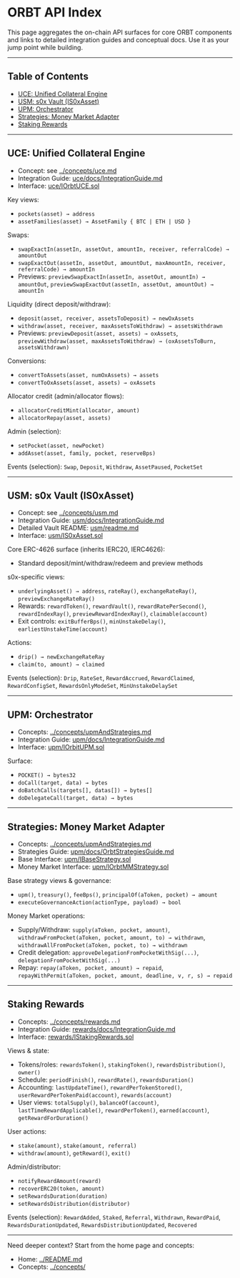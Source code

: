 # ORBT API Index

This page aggregates the on-chain API surfaces for core ORBT components and links to detailed integration guides and conceptual docs. Use it as your jump point while building.

---

## Table of Contents

- [UCE: Unified Collateral Engine](#uce-unified-collateral-engine)
- [USM: s0x Vault (IS0xAsset)](#usm-s0x-vault-isoxasset)
- [UPM: Orchestrator](#upm-orchestrator)
- [Strategies: Money Market Adapter](#strategies-money-market-adapter)
- [Staking Rewards](#staking-rewards)

---

## UCE: Unified Collateral Engine

- Concept: see [../concepts/uce.md](../concepts/uce.md)
- Integration Guide: [uce/docs/IntegrationGuide.md](uce/docs/IntegrationGuide.md)
- Interface: [uce/IOrbtUCE.sol](uce/IOrbtUCE.sol)

Key views:
- `pockets(asset) → address`
- `assetFamilies(asset) → AssetFamily { BTC | ETH | USD }`

Swaps:
- `swapExactIn(assetIn, assetOut, amountIn, receiver, referralCode) → amountOut`
- `swapExactOut(assetIn, assetOut, amountOut, maxAmountIn, receiver, referralCode) → amountIn`
- Previews: `previewSwapExactIn(assetIn, assetOut, amountIn) → amountOut`, `previewSwapExactOut(assetIn, assetOut, amountOut) → amountIn`

Liquidity (direct deposit/withdraw):
- `deposit(asset, receiver, assetsToDeposit) → newOxAssets`
- `withdraw(asset, receiver, maxAssetsToWithdraw) → assetsWithdrawn`
- Previews: `previewDeposit(asset, assets) → oxAssets`, `previewWithdraw(asset, maxAssetsToWithdraw) → (oxAssetsToBurn, assetsWithdrawn)`

Conversions:
- `convertToAssets(asset, numOxAssets) → assets`
- `convertToOxAssets(asset, assets) → oxAssets`

Allocator credit (admin/allocator flows):
- `allocatorCreditMint(allocator, amount)`
- `allocatorRepay(asset, assets)`

Admin (selection):
- `setPocket(asset, newPocket)`
- `addAsset(asset, family, pocket, reserveBps)`

Events (selection): `Swap`, `Deposit`, `Withdraw`, `AssetPaused`, `PocketSet`

---

## USM: s0x Vault (IS0xAsset)

- Concept: see [../concepts/usm.md](../concepts/usm.md)
- Integration Guide: [usm/docs/IntegrationGuide.md](usm/docs/IntegrationGuide.md)
- Detailed Vault README: [usm/readme.md](usm/readme.md)
- Interface: [usm/IS0xAsset.sol](usm/IS0xAsset.sol)

Core ERC-4626 surface (inherits IERC20, IERC4626):
- Standard deposit/mint/withdraw/redeem and preview methods

s0x-specific views:
- `underlyingAsset() → address`, `rateRay()`, `exchangeRateRay()`, `previewExchangeRateRay()`
- Rewards: `rewardToken()`, `rewardVault()`, `rewardRatePerSecond()`, `rewardIndexRay()`, `previewRewardIndexRay()`, `claimable(account)`
- Exit controls: `exitBufferBps()`, `minUnstakeDelay()`, `earliestUnstakeTime(account)`

Actions:
- `drip() → newExchangeRateRay`
- `claim(to, amount) → claimed`

Events (selection): `Drip`, `RateSet`, `RewardAccrued`, `RewardClaimed`, `RewardConfigSet`, `RewardsOnlyModeSet`, `MinUnstakeDelaySet`

---

## UPM: Orchestrator

- Concepts: [../concepts/upmAndStrategies.md](../concepts/upmAndStrategies.md)
- Integration Guide: [upm/docs/IntegrationGuide.md](upm/docs/IntegrationGuide.md)
- Interface: [upm/IOrbitUPM.sol](upm/IOrbitUPM.sol)

Surface:
- `POCKET() → bytes32`
- `doCall(target, data) → bytes`
- `doBatchCalls(targets[], datas[]) → bytes[]`
- `doDelegateCall(target, data) → bytes`

---

## Strategies: Money Market Adapter

- Concepts: [../concepts/upmAndStrategies.md](../concepts/upmAndStrategies.md)
- Strategies Guide: [upm/docs/OrbtStrategiesGuide.md](upm/docs/OrbtStrategiesGuide.md)
- Base Interface: [upm/IBaseStrategy.sol](upm/IBaseStrategy.sol)
- Money Market Interface: [upm/IOrbtMMStrategy.sol](upm/IOrbtMMStrategy.sol)

Base strategy views & governance:
- `upm()`, `treasury()`, `feeBps()`, `principalOf(aToken, pocket) → amount`
- `executeGovernanceAction(actionType, payload) → bool`

Money Market operations:
- Supply/Withdraw: `supply(aToken, pocket, amount)`, `withdrawFromPocket(aToken, pocket, amount, to) → withdrawn`, `withdrawAllFromPocket(aToken, pocket, to) → withdrawn`
- Credit delegation: `approveDelegationFromPocketWithSig(...)`, `delegationFromPocketWithSig(...)`
- Repay: `repay(aToken, pocket, amount) → repaid`, `repayWithPermit(aToken, pocket, amount, deadline, v, r, s) → repaid`

---

## Staking Rewards

- Concepts: [../concepts/rewards.md](../concepts/rewards.md)
- Integration Guide: [rewards/docs/IntegrationGuide.md](rewards/docs/IntegrationGuide.md)
- Interface: [rewards/IStakingRewards.sol](rewards/IStakingRewards.sol)

Views & state:
- Tokens/roles: `rewardsToken()`, `stakingToken()`, `rewardsDistribution()`, `owner()`
- Schedule: `periodFinish()`, `rewardRate()`, `rewardsDuration()`
- Accounting: `lastUpdateTime()`, `rewardPerTokenStored()`, `userRewardPerTokenPaid(account)`, `rewards(account)`
- User views: `totalSupply()`, `balanceOf(account)`, `lastTimeRewardApplicable()`, `rewardPerToken()`, `earned(account)`, `getRewardForDuration()`

User actions:
- `stake(amount)`, `stake(amount, referral)`
- `withdraw(amount)`, `getReward()`, `exit()`

Admin/distributor:
- `notifyRewardAmount(reward)`
- `recoverERC20(token, amount)`
- `setRewardsDuration(duration)`
- `setRewardsDistribution(distributor)`

Events (selection): `RewardAdded`, `Staked`, `Referral`, `Withdrawn`, `RewardPaid`, `RewardsDurationUpdated`, `RewardsDistributionUpdated`, `Recovered`

---

Need deeper context? Start from the home page and concepts:
- Home: [../README.md](../README.md)
- Concepts: [../concepts/](../concepts/)


